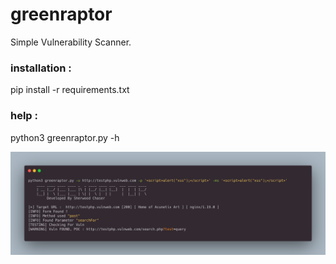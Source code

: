 # greenraptor
Simple Vulnerability Scanner.

### installation :
pip install -r requirements.txt

### help :
python3 greenraptor.py -h

![Alt text](/screenshot.png "Screenshot")

